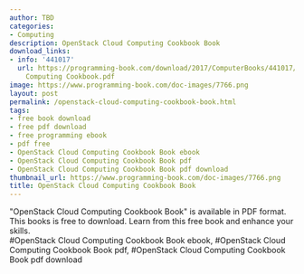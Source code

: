 ```yaml
---
author: TBD
categories:
- Computing
description: OpenStack Cloud Computing Cookbook Book
download_links:
- info: '441017'
  url: https://programming-book.com/download/2017/ComputerBooks/441017/OpenStack Cloud
    Computing Cookbook.pdf
image: https://www.programming-book.com/doc-images/7766.png
layout: post
permalink: /openstack-cloud-computing-cookbook-book.html
tags:
- free book download
- free pdf download
- free programming ebook
- pdf free
- OpenStack Cloud Computing Cookbook Book ebook
- OpenStack Cloud Computing Cookbook Book pdf
- OpenStack Cloud Computing Cookbook Book pdf download
thumbnail_url: https://www.programming-book.com/doc-images/7766.png
title: OpenStack Cloud Computing Cookbook Book
---
```


 
<div class="item-desc text-justify">
  "OpenStack Cloud Computing Cookbook Book" is available in PDF format. This books is free to download. Learn from this free book and enhance your skills.
  <br>
  #OpenStack Cloud Computing Cookbook Book ebook, #OpenStack Cloud Computing Cookbook Book pdf, #OpenStack Cloud Computing Cookbook Book pdf download
</div>